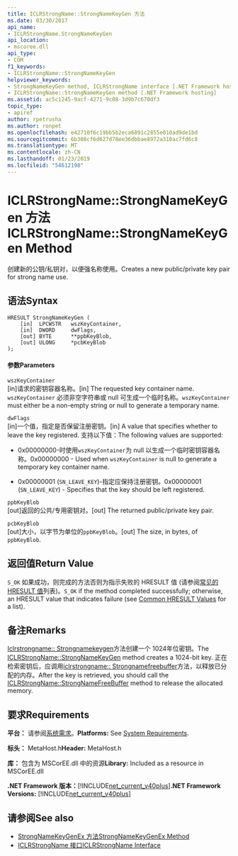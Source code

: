 ```yaml
---
title: ICLRStrongName::StrongNameKeyGen 方法
ms.date: 03/30/2017
api_name:
- ICLRStrongName.StrongNameKeyGen
api_location:
- mscoree.dll
api_type:
- COM
f1_keywords:
- ICLRStrongName::StrongNameKeyGen
helpviewer_keywords:
- StrongNameKeyGen method, ICLRStrongName interface [.NET Framework hosting]
- ICLRStrongName::StrongNameKeyGen method [.NET Framework hosting]
ms.assetid: ac5c1245-9acf-4271-9c08-3d9b7c670df3
topic_type:
- apiref
author: rpetrusha
ms.author: ronpet
ms.openlocfilehash: e42710f6c19bb5b2eca6891c2855e010ad9de1bd
ms.sourcegitcommit: 6b308cf6d627d78ee36dbbae8972a310ac7fd6c8
ms.translationtype: MT
ms.contentlocale: zh-CN
ms.lasthandoff: 01/23/2019
ms.locfileid: "54612198"
---
```

# <a name="iclrstrongnamestrongnamekeygen-method"></a><span data-ttu-id="f913f-102">ICLRStrongName::StrongNameKeyGen 方法</span><span class="sxs-lookup"><span data-stu-id="f913f-102">ICLRStrongName::StrongNameKeyGen Method</span></span>
<span data-ttu-id="f913f-103">创建新的公钥/私钥对，以便强名称使用。</span><span class="sxs-lookup"><span data-stu-id="f913f-103">Creates a new public/private key pair for strong name use.</span></span>  
  
## <a name="syntax"></a><span data-ttu-id="f913f-104">语法</span><span class="sxs-lookup"><span data-stu-id="f913f-104">Syntax</span></span>  
  
```  
HRESULT StrongNameKeyGen (  
    [in]  LPCWSTR   wszKeyContainer,  
    [in]  DWORD     dwFlags,  
    [out] BYTE      **ppbKeyBlob,  
    [out] ULONG     *pcbKeyBlob  
);  
```  
  
#### <a name="parameters"></a><span data-ttu-id="f913f-105">参数</span><span class="sxs-lookup"><span data-stu-id="f913f-105">Parameters</span></span>  
 `wszKeyContainer`  
 <span data-ttu-id="f913f-106">[in]请求的密钥容器名称。</span><span class="sxs-lookup"><span data-stu-id="f913f-106">[in] The requested key container name.</span></span> <span data-ttu-id="f913f-107">`wszKeyContainer` 必须非空字符串或 null 可生成一个临时名称。</span><span class="sxs-lookup"><span data-stu-id="f913f-107">`wszKeyContainer` must either be a non-empty string or null to generate a temporary name.</span></span>  
  
 `dwFlags`  
 <span data-ttu-id="f913f-108">[in]一个值，指定是否保留注册密钥。</span><span class="sxs-lookup"><span data-stu-id="f913f-108">[in] A value that specifies whether to leave the key registered.</span></span> <span data-ttu-id="f913f-109">支持以下值：</span><span class="sxs-lookup"><span data-stu-id="f913f-109">The following values are supported:</span></span>  
  
-   <span data-ttu-id="f913f-110">0x00000000-时使用`wszKeyContainer`为 null 以生成一个临时密钥容器名称。</span><span class="sxs-lookup"><span data-stu-id="f913f-110">0x00000000 - Used when `wszKeyContainer` is null to generate a temporary key container name.</span></span>  
  
-   <span data-ttu-id="f913f-111">0x00000001 (`SN_LEAVE_KEY`)-指定应保持注册密钥。</span><span class="sxs-lookup"><span data-stu-id="f913f-111">0x00000001 (`SN_LEAVE_KEY`) - Specifies that the key should be left registered.</span></span>  
  
 `ppbKeyBlob`  
 <span data-ttu-id="f913f-112">[out]返回的公共/专用密钥对。</span><span class="sxs-lookup"><span data-stu-id="f913f-112">[out] The returned public/private key pair.</span></span>  
  
 `pcbKeyBlob`  
 <span data-ttu-id="f913f-113">[out]大小，以字节为单位的`ppbKeyBlob`。</span><span class="sxs-lookup"><span data-stu-id="f913f-113">[out] The size, in bytes, of `ppbKeyBlob`.</span></span>  
  
## <a name="return-value"></a><span data-ttu-id="f913f-114">返回值</span><span class="sxs-lookup"><span data-stu-id="f913f-114">Return Value</span></span>  
 <span data-ttu-id="f913f-115">`S_OK` 如果成功，则完成的方法否则为指示失败的 HRESULT 值 (请参阅[常见的 HRESULT 值](https://go.microsoft.com/fwlink/?LinkId=213878)列表)。</span><span class="sxs-lookup"><span data-stu-id="f913f-115">`S_OK` if the method completed successfully; otherwise, an HRESULT value that indicates failure (see [Common HRESULT Values](https://go.microsoft.com/fwlink/?LinkId=213878) for a list).</span></span>  
  
## <a name="remarks"></a><span data-ttu-id="f913f-116">备注</span><span class="sxs-lookup"><span data-stu-id="f913f-116">Remarks</span></span>  
 <span data-ttu-id="f913f-117">[Iclrstrongname:: Strongnamekeygen](../../../../docs/framework/unmanaged-api/hosting/iclrstrongname-strongnamekeygen-method.md)方法创建一个 1024年位密钥。</span><span class="sxs-lookup"><span data-stu-id="f913f-117">The [ICLRStrongName::StrongNameKeyGen](../../../../docs/framework/unmanaged-api/hosting/iclrstrongname-strongnamekeygen-method.md) method creates a 1024-bit key.</span></span> <span data-ttu-id="f913f-118">正在检索密钥后，应调用[iclrstrongname:: Strongnamefreebuffer](../../../../docs/framework/unmanaged-api/hosting/iclrstrongname-strongnamefreebuffer-method.md)方法，以释放已分配的内存。</span><span class="sxs-lookup"><span data-stu-id="f913f-118">After the key is retrieved, you should call the [ICLRStrongName::StrongNameFreeBuffer](../../../../docs/framework/unmanaged-api/hosting/iclrstrongname-strongnamefreebuffer-method.md) method to release the allocated memory.</span></span>  
  
## <a name="requirements"></a><span data-ttu-id="f913f-119">要求</span><span class="sxs-lookup"><span data-stu-id="f913f-119">Requirements</span></span>  
 <span data-ttu-id="f913f-120">**平台：** 请参阅[系统需求](../../../../docs/framework/get-started/system-requirements.md)。</span><span class="sxs-lookup"><span data-stu-id="f913f-120">**Platforms:** See [System Requirements](../../../../docs/framework/get-started/system-requirements.md).</span></span>  
  
 <span data-ttu-id="f913f-121">**标头：** MetaHost.h</span><span class="sxs-lookup"><span data-stu-id="f913f-121">**Header:** MetaHost.h</span></span>  
  
 <span data-ttu-id="f913f-122">**库：** 包含为 MSCorEE.dll 中的资源</span><span class="sxs-lookup"><span data-stu-id="f913f-122">**Library:** Included as a resource in MSCorEE.dll</span></span>  
  
 <span data-ttu-id="f913f-123">**.NET Framework 版本：**[!INCLUDE[net_current_v40plus](../../../../includes/net-current-v40plus-md.md)]</span><span class="sxs-lookup"><span data-stu-id="f913f-123">**.NET Framework Versions:** [!INCLUDE[net_current_v40plus](../../../../includes/net-current-v40plus-md.md)]</span></span>  
  
## <a name="see-also"></a><span data-ttu-id="f913f-124">请参阅</span><span class="sxs-lookup"><span data-stu-id="f913f-124">See also</span></span>
- [<span data-ttu-id="f913f-125">StrongNameKeyGenEx 方法</span><span class="sxs-lookup"><span data-stu-id="f913f-125">StrongNameKeyGenEx Method</span></span>](../../../../docs/framework/unmanaged-api/hosting/iclrstrongname-strongnamekeygenex-method.md)
- [<span data-ttu-id="f913f-126">ICLRStrongName 接口</span><span class="sxs-lookup"><span data-stu-id="f913f-126">ICLRStrongName Interface</span></span>](../../../../docs/framework/unmanaged-api/hosting/iclrstrongname-interface.md)
